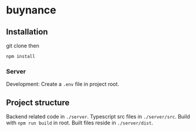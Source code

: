 # buynance

## Installation

git clone then

```bash
npm install
```

### Server

Development: Create a ```.env``` file in project root. 

## Project structure

Backend related code in ```./server```. Typescript src files in ```./server/src```. Build with ```npm run build``` in root. Built files reside in ```./server/dist```. 